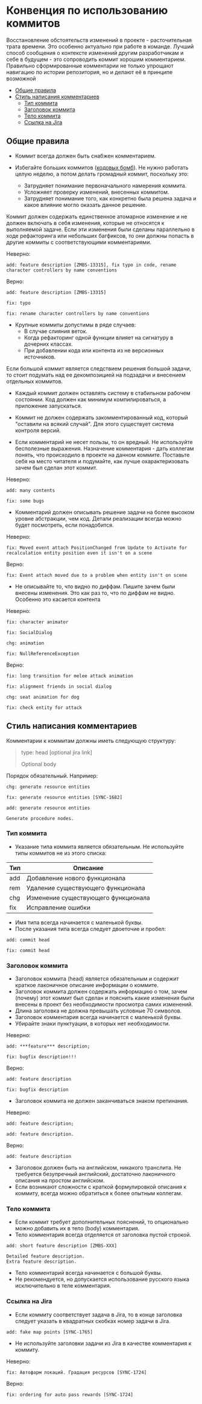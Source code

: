 # Конвенция по использованию коммитов
Восстановление обстоятельств изменений в проекте - расточительная трата времени. Это особенно актуально при работе в команде. Лучший способ сообщения о контексте изменений другим разработчикам и себе в будущем - это сопроводить коммит хорошим комментарием. Правильно сформированные комментарии не только упрощают навигацию по истории репозитория, но и делают её в принципе возможной

- [Общие правила](#общие-правила)
- [Стиль написания комментариев](#стиль-написания-комментариев)
    - [Тип коммита](#тип-коммита)
    - [Заголовок коммита](#заголовок-коммита)
    - [Тело коммита](#тело-коммита)
    - [Ссылка на Jira](#ссылка-на-jira)

## Общие правила 

* Коммит всегда должен быть снабжен комментарием.

* Избегайте больших коммитов ([кодовых бомб](http://blog.red-bean.com/sussman/?p=96)). Не нужно работать целую неделю, а потом делать громадный коммит, поскольку это: 
    * Затрудняет понимание первоначального намерения коммита.
    * Усложняет проверку изменений, внесенных коммитом.
    * Затрудняет понимание того, как конкретно была решена задача и какое влияние могло оказать данное решение.


Коммит должен содержать единственное атомарное изменение и не должен включать в себя изменения, которые не относятся к выполняемой задаче. Если эти изменения были сделаны параллельно в ходе рефакторинга или небольших багфиксов, то они должны попасть в другие коммиты с соответствующими комментариями.

Неверно:
```
add: feature description [ZMBS-13315], fix typo in code, rename character controllers by name conventions

```

Верно:
```
add: feature description [ZMBS-13315]
```
```
fix: typo
```
```
fix: rename character controllers by name conventions

```


*  Крупные коммиты допустимы в ряде случаев:
    * В случае слияния веток.
    * Когда рефакторинг одной функции влияет на сигнатуру в дочерних классах.
    * При добавлении кода или контента из не версионных источников.

Если большой коммит является следствием решения большой задачи, то стоит подумать над ее декомпозицией на подзадачи и внесением отдельных коммитов.

* Каждый коммит должен оставлять систему в стабильном рабочем состоянии. Код должен как минимум компилироваться, а приложение запускаться.

* Коммит не должен содержать закомментированный код, который "оставили на всякий случай". Для этого существует система контроля версий.

* Если комментарий не несет пользы, то он вредный. Не используйте бесполезные выражения. Назначение комментария - дать коллегам понять, что происходило в проекте на данном коммите. Поставьте себя на место читателя и подумайте, как лучше охарактеризовать зачем был сделан этот коммит.
 

Неверно:
```
add: many contents
```
```
fix: some bugs

```
* Комментарий должен описывать решение задачи на более высоком уровне абстракции, чем код. Детали реализации всегда можно будет посмотреть, если понадобится.

Неверно:
```
fix: Moved event attach PositionChanged from Update to Activate for recalculation entity position even it isn't on a scene
```
Верно:
```
fix: Event attach moved due to a problem when entity isn't on scene
```

*  Не описывайте то, что видно по диффам. Пишите зачем были внесены изменения. Это как раз то, что по диффам не видно. Особенно это касается контента

Неверно:
```
fix: character animator
```
```
fix: SocialDialog
```
```
chg: animation
```
```
fix: NullReferenceException
```
Верно:
```
fix: long transition for melee attack animation
```
```
fix: alignment friends in social dialog
```
```
chg: seat animation for dog
```
```
fix: check entity for attack
```

## Стиль написания комментариев
Комментарии к коммитам должны иметь следующую структуру:
> type: head [optional jira link]
>  
> Optional body

Порядок обязательный. Например:

```
chg: generate resource entities
```
```
fix: generate resource entities [SYNC-1682]
```
```
add: generate resource entities

Generate procedure nodes.
```
### Тип коммита

*  Указание типа коммита является обязательным. Не используйте типы коммитов не из этого списка:

| Тип | Описание |
| ------ | ------ |
| add | Добавление нового функционала |
| rem | Удаление существующего функционала |
| chg | Изменение существующего функционала |
| fix | Исправление ошибки |

*  Имя типа всегда начинается с маленькой буквы.
*  После указания типа всегда следует двоеточие и пробел:

```
add: commit head
```
```
fix: commit head
```


### Заголовок коммита

* Заголовок коммита (head) является обязательным и содержит краткое лаконичное описание информации о коммите.
* Заголовок коммита должен содержать информацию о том, зачем (почему) этот коммит был сделан и пояснить какие изменения были внесены в проект без необходимости просмотра самих изменений.
* Длина заголовка не должна превышать условные 70 символов.
* Заголовок комментария всегда начинается с маленькой буквы.
* Убирайте знаки пунктуации, в которых нет необходимости.

Неверно:
```
add: ***feature*** description;
```
```
fix: bugfix description!!!
```
Верно:
```
add: feature description
```
```
fix: bugfix description
```
* Заголовок коммита не должен заканчиваться знаком препинания.

Неверно:
```
add: feature description;
```
```
add: feature description.
```
Верно:
```
add: feature description
``` 
* Заголовок должен быть на английском, никакого транслита. Не требуется безупречный английский, достаточно лаконичного описания на простом английском.
* Если возникают сложности с краткой формулировкой описания к коммиту, всегда можно обратиться к более опытным коллегам.

### Тело коммита

* Если коммит требует дополнительных пояснений, то опционально можно добавить их в тело (body) комментария.
* Тело комментария всегда отделяется от заголовка пустой строкой.

```
add: short feature description [ZMBS-XXX]

Detailed feature description.
Extra feature description.

```

* Тело комментарий всегда начинается с большой буквы.
* Не рекомендуется, но допускается использование русского языка исключительно в теле комментария.


### Ссылка на Jira
*  Если коммиту соответствует задача в Jira, то в конце заголовка следует указать в квадратных скобках номер задачи в Jira.

```
add: fake map points [SYNC-1765]

```
*  Не используйте заголовки задачи из Jira в качестве комментария к коммиту.

Неверно:
```
fix: Автофарм локаций. Градация ресурсов [SYNC-1724]
```
Верно:
```
fix: ordering for auto pass rewards [SYNC-1724]
```
